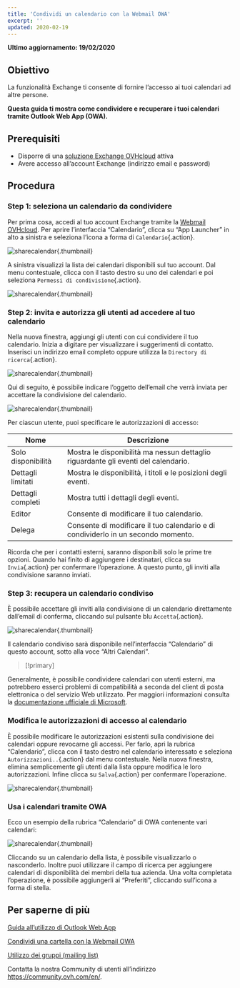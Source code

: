 ```yaml
---
title: 'Condividi un calendario con la Webmail OWA'
excerpt: ''
updated: 2020-02-19
---
```


**Ultimo aggiornamento: 19/02/2020**

## Obiettivo

La funzionalità Exchange ti consente di fornire l’accesso ai tuoi calendari ad altre persone.

**Questa guida ti mostra come condividere e recuperare i tuoi calendari tramite Outlook Web App (OWA).**


## Prerequisiti

- Disporre di una [soluzione Exchange OVHcloud](https://www.ovhcloud.com/it/emails/hosted-exchange/) attiva
- Avere accesso all’account Exchange (indirizzo email e password)


## Procedura


### Step 1: seleziona un calendario da condividere

Per prima cosa, accedi al tuo account Exchange tramite la [Webmail OVHcloud](https://www.ovh.it/mail/). Per aprire l’interfaccia “Calendario”, clicca su “App Launcher” in alto a sinistra e seleziona l’icona a forma di `Calendario`{.action}.

![sharecalendar](images/exchange-calendars-step1.png){.thumbnail}

A sinistra visualizzi la lista dei calendari disponibili sul tuo account. Dal menu contestuale, clicca con il tasto destro su uno dei calendari e poi seleziona `Permessi di condivisione`{.action}.

![sharecalendar](images/exchange-calendars-step2.png){.thumbnail}


### Step 2: invita e autorizza gli utenti ad accedere al tuo calendario

Nella nuova finestra, aggiungi gli utenti con cui condividere il tuo calendario. Inizia a digitare per visualizzare i suggerimenti di contatto. Inserisci un indirizzo email completo oppure utilizza la `Directory di ricerca`{.action}. 

![sharecalendar](images/exchange-calendars-step3.png){.thumbnail}

Qui di seguito, è possibile indicare l’oggetto dell’email che verrà inviata per accettare la condivisione del calendario.

![sharecalendar](images/exchange-calendars-step4.png){.thumbnail}

Per ciascun utente, puoi specificare le autorizzazioni di accesso:

|Nome|Descrizione|
|---|---|
|Solo disponibilità|Mostra le disponibilità ma nessun dettaglio riguardante gli eventi del calendario.|
|Dettagli limitati|Mostra le disponibilità, i titoli e le posizioni degli eventi.|
|Dettagli completi|Mostra tutti i dettagli degli eventi.|
|Editor|Consente di modificare il tuo calendario.|
|Delega|Consente di modificare il tuo calendario e di condividerlo in un secondo momento.|

Ricorda che per i contatti esterni, saranno disponibili solo le prime tre opzioni. Quando hai finito di aggiungere i destinatari, clicca su `Invia`{.action} per confermare l’operazione. A questo punto, gli inviti alla condivisione saranno inviati.


### Step 3: recupera un calendario condiviso

È possibile accettare gli inviti alla condivisione di un calendario direttamente dall’email di conferma, cliccando sul pulsante blu `Accetta`{.action}.

![sharecalendar](images/exchange-calendars-step5.png){.thumbnail}

Il calendario condiviso sarà disponibile nell’interfaccia “Calendario” di questo account, sotto alla voce “Altri Calendari”.

> [!primary]
>
Generalmente, è possibile condividere calendari con utenti esterni, ma potrebbero esserci problemi di compatibilità a seconda del client di posta elettronica o del servizio Web utilizzato. Per maggiori informazioni consulta la [documentazione ufficiale di Microsoft](http://go.microsoft.com/fwlink/?LinkId=57561).
>


### Modifica le autorizzazioni di accesso al calendario

È possibile modificare le autorizzazioni esistenti sulla condivisione dei calendari oppure revocarne gli accessi. Per farlo, apri la rubrica “Calendario”, clicca con il tasto destro nel calendario interessato e seleziona `Autorizzazioni..`{.action} dal menu contestuale. Nella nuova finestra, elimina semplicemente gli utenti dalla lista oppure modifica le loro autorizzazioni. Infine clicca su `Salva`{.action} per confermare l’operazione.

![sharecalendar](images/exchange-calendars-step6.png){.thumbnail}


### Usa i calendari tramite OWA

Ecco un esempio della rubrica “Calendario” di OWA contenente vari calendari:

![sharecalendar](images/exchange-calendars-step7.png){.thumbnail}

Cliccando su un calendario della lista, è possibile visualizzarlo o nasconderlo. Inoltre puoi utilizzare il campo di ricerca per aggiungere calendari di disponibilità dei membri della tua azienda. Una volta completata l’operazione, è possibile aggiungerli ai “Preferiti”, cliccando sull’icona a forma di stella.


## Per saperne di più 

[Guida all’utilizzo di Outlook Web App](https://docs.ovh.com/it/microsoft-collaborative-solutions/exchange_2016_guida_allutilizzo_di_outlook_web_app/)

[Condividi una cartella con la Webmail OWA](/pages/web/microsoft-collaborative-solutions/owa_directory_sharing)

[Utilizzo dei gruppi (mailing list)](/pages/web/microsoft-collaborative-solutions/feature_groups)


Contatta la nostra Community di utenti all’indirizzo <https://community.ovh.com/en/>.